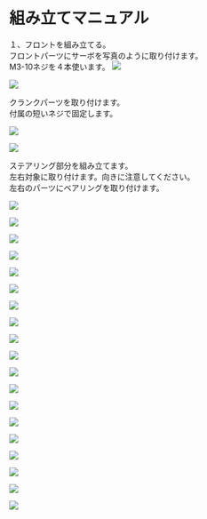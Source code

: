 # 組み立てマニュアル

１、フロントを組み立てる。<br>
フロントパーツにサーボを写真のように取り付けます。<br>
M3-10ネジを４本使います。
![](/type1/img/type1_001.jpg)

![](/type1/img/type1_002.jpg)


クランクパーツを取り付けます。<br>
付属の短いネジで固定します。

![](/type1/img/type1_003.jpg)

![](/type1/img/type1_004.jpg)

ステアリング部分を組み立てます。<br>
左右対象に取り付けます。向きに注意してください。<br>
左右のパーツにベアリングを取り付けます。

![](/type1/img/type1_005.jpg)

![](/type1/img/type1_006.jpg)

![](/type1/img/type1_007.jpg)

![](/type1/img/type1_008.jpg)

![](/type1/img/type1_009.jpg)

![](/type1/img/type1_010.jpg)

![](/type1/img/type1_011.jpg)

![](/type1/img/type1_012.jpg)

![](/type1/img/type1_013.jpg)

![](/type1/img/type1_014.jpg)

![](/type1/img/type1_015.jpg)

![](/type1/img/type1_016.jpg)

![](/type1/img/type1_017.jpg)

![](/type1/img/type1_018.jpg)

![](/type1/img/type1_019.jpg)

![](/type1/img/type1_020.jpg)

![](/type1/img/type1_021.jpg)

![](/type1/img/type1_022.jpg)

![](/type1/img/type1_023.jpg)
